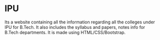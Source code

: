 # IPU
Its a website containing all the information regarding all the colleges under IPU for B.Tech. It also includes the syllabus and papers, notes info for B.Tech departments. It is made using HTML/CSS/Bootstrap.
